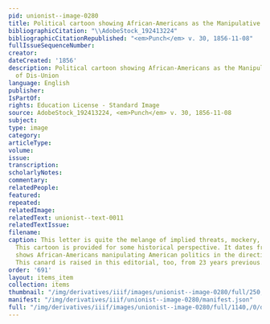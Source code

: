 ```yaml
---
pid: unionist--image-0280
title: Political cartoon showing African-Americans as the Manipulative Cause of Dis-Union
bibliographicCitation: "\\AdobeStock_192413224"
bibliographicCitationRepublished: "<em>Punch</em> v. 30, 1856-11-08"
fullIssueSequenceNumber: 
creator: 
dateCreated: '1856'
description: Political cartoon showing African-Americans as the Manipulative Cause
  of Dis-Union
language: English
publisher: 
IsPartOf: 
rights: Education License - Standard Image
source: AdobeStock_192413224, <em>Punch</em> v. 30, 1856-11-08
subject: 
type: image
category: 
articleType: 
volume: 
issue: 
transcription: 
scholarlyNotes: 
commentary: 
relatedPeople: 
featured: 
repeated: 
relatedImage: 
relatedText: unionist--text-0011
relatedTextIssue: 
filename: 
caption: This letter is quite the melange of implied threats, mockery, and insults.
  This cartoon is provided for some historical perspective. It dates from 1856, and
  shows African-Americans manipulating American politics in the direction of disunion.
  This canard is raised in this editorial, too, from 23 years previous.
order: '691'
layout: items_item
collection: items
thumbnail: "/img/derivatives/iiif/images/unionist--image-0280/full/250,/0/default.jpg"
manifest: "/img/derivatives/iiif/unionist--image-0280/manifest.json"
full: "/img/derivatives/iiif/images/unionist--image-0280/full/1140,/0/default.jpg"
---
```

